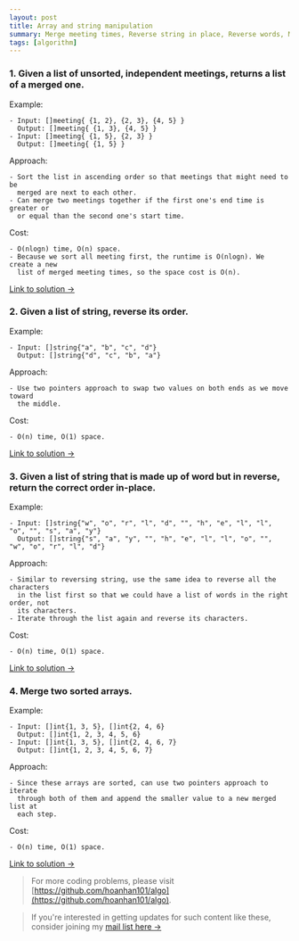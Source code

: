 ```yaml
---
layout: post
title: Array and string manipulation
summary: Merge meeting times, Reverse string in place, Reverse words, Merge sorted arrays
tags: [algorithm]
---
```


### 1. Given a list of unsorted, independent meetings, returns a list of a merged one.

Example:
```
- Input: []meeting{ {1, 2}, {2, 3}, {4, 5} }
  Output: []meeting{ {1, 3}, {4, 5} }
- Input: []meeting{ {1, 5}, {2, 3} }
  Output: []meeting{ {1, 5} }
```

Approach:
```
- Sort the list in ascending order so that meetings that might need to be
  merged are next to each other.
- Can merge two meetings together if the first one's end time is greater or
  or equal than the second one's start time.
```

Cost:
```
- O(nlogn) time, O(n) space.
- Because we sort all meeting first, the runtime is O(nlogn). We create a new
  list of merged meeting times, so the space cost is O(n).
```

[Link to solution →](https://github.com/hoanhan101/algo/blob/master/interviewcake/merge_meetings_test.go)

### 2. Given a list of string, reverse its order.

Example:
```
- Input: []string{"a", "b", "c", "d"}
  Output: []string{"d", "c", "b", "a"}
```

Approach:
```
- Use two pointers approach to swap two values on both ends as we move toward
  the middle.
```

Cost:
```
- O(n) time, O(1) space.
```

[Link to solution →](https://github.com/hoanhan101/algo/blob/master/interviewcake/reverse_string_test.go)

### 3. Given a list of string that is made up of word but in reverse, return the correct order in-place.

Example:
```
- Input: []string{"w", "o", "r", "l", "d", "", "h", "e", "l", "l", "o", "", "s", "a", "y"}
  Output: []string{"s", "a", "y", "", "h", "e", "l", "l", "o", "", "w", "o", "r", "l", "d"}
```

Approach:
```
- Similar to reversing string, use the same idea to reverse all the characters
  in the list first so that we could have a list of words in the right order, not
  its characters.
- Iterate through the list again and reverse its characters.
```

Cost:
```
- O(n) time, O(1) space.
```

[Link to solution →](https://github.com/hoanhan101/algo/blob/master/interviewcake/reverse_word_test.go)


### 4. Merge two sorted arrays.

Example:
```
- Input: []int{1, 3, 5}, []int{2, 4, 6}
  Output: []int{1, 2, 3, 4, 5, 6}
- Input: []int{1, 3, 5}, []int{2, 4, 6, 7}
  Output: []int{1, 2, 3, 4, 5, 6, 7}
```

Approach:
```
- Since these arrays are sorted, can use two pointers approach to iterate
  through both of them and append the smaller value to a new merged list at
  each step.
```

Cost:
```
- O(n) time, O(1) space.
```

[Link to solution →](https://github.com/hoanhan101/algo/blob/master/interviewcake/merge_sorted_arrays_test.go)

> For more coding problems, please visit
  [https://github.com/hoanhan101/algo](https://github.com/hoanhan101/algo).

> If you're interested in getting updates for such content like these, consider
  joining my [mail list here →](https://tinyletter.com/hoanhan)
